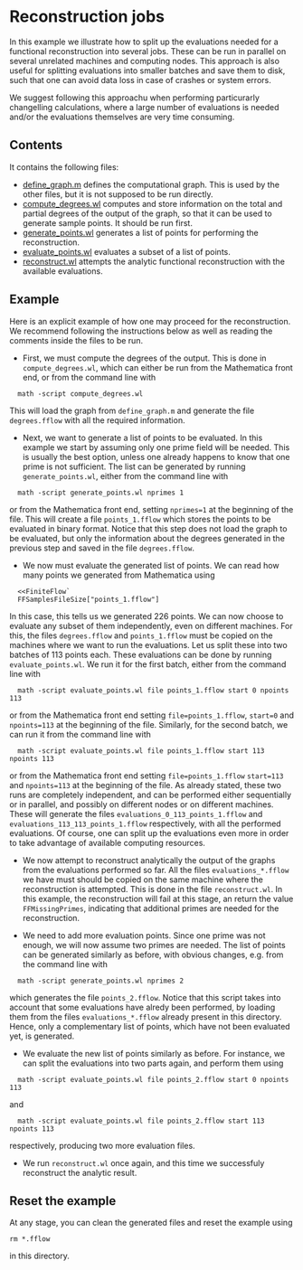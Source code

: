Reconstruction jobs
===================

In this example we illustrate how to split up the evaluations needed
for a functional reconstruction into several jobs.  These can be run
in parallel on several unrelated machines and computing nodes.  This
approach is also useful for splitting evaluations into smaller batches
and save them to disk, such that one can avoid data loss in case of
crashes or system errors.

We suggest following this approachu when performing particurarly
changelling calculations, where a large number of evaluations is
needed and/or the evaluations themselves are very time consuming.


Contents
--------

It contains the following files:

- [define_graph.m](define_graph.m) defines the computational graph.
  This is used by the other files, but it is not supposed to be run
  directly.
- [compute_degrees.wl](compute_degrees.wl) computes and store
  information on the total and partial degrees of the output of the
  graph, so that it can be used to generate sample points.  It should
  be run first.
- [generate_points.wl](generate_points.wl) generates a list of points
  for performing the reconstruction.
- [evaluate_points.wl](evaluate_points.wl) evaluates a subset of a
  list of points.
- [reconstruct.wl](reconstruct.wl) attempts the analytic functional
  reconstruction with the available evaluations.


Example
-------

Here is an explicit example of how one may proceed for the
reconstruction.  We recommend following the instructions below as well
as reading the comments inside the files to be run.

- First, we must compute the degrees of the output.  This is done in
`compute_degrees.wl`, which can either be run from the Mathematica
front end, or from the command line with
```
  math -script compute_degrees.wl
```
  This will load the graph from `define_graph.m` and generate the file
  `degrees.fflow` with all the required information.

- Next, we want to generate a list of points to be evaluated.  In this
  example we start by assuming only one prime field will be needed.
  This is usually the best option, unless one already happens to know
  that one prime is not sufficient.  The list can be generated by
  running `generate_points.wl`, either from the command line with
```
  math -script generate_points.wl nprimes 1
```
  or from the Mathematica front end, setting `nprimes=1` at the
  beginning of the file.  This will create a file `points_1.fflow`
  which stores the points to be evaluated in binary format.  Notice
  that this step does not load the graph to be evaluated, but only the
  information about the degrees generated in the previous step and
  saved in the file `degrees.fflow`.

- We now must evaluate the generated list of points.  We can read how
  many points we generated from Mathematica using
```
  <<FiniteFlow`
  FFSamplesFileSize["points_1.fflow"]
```
  In this case, this tells us we generated 226 points.  We can now
  choose to evaluate any subset of them independently, even on
  different machines.  For this, the files `degrees.fflow` and
  `points_1.fflow` must be copied on the machines where we want to run
  the evaluations.  Let us split these into two batches of 113 points
  each.  These evaluations can be done by running
  `evaluate_points.wl`.  We run it for the first batch, either from
  the command line with
```
  math -script evaluate_points.wl file points_1.fflow start 0 npoints 113
```
  or from the Mathematica front end setting `file=points_1.fflow`,
  `start=0` and `npoints=113` at the beginning of the file.
  Similarly, for the second batch, we can run it from the command line
  with
```
  math -script evaluate_points.wl file points_1.fflow start 113 npoints 113
```
  or from the Mathematica front end setting `file=points_1.fflow`
  `start=113` and `npoints=113` at the beginning of the file.  As
  already stated, these two runs are completely independent, and can
  be performed either sequentially or in parallel, and possibly on
  different nodes or on different machines.  These will generate the
  files `evaluations_0_113_points_1.fflow` and
  `evaluations_113_113_points_1.fflow` respectively, with all the
  performed evaluations.  Of course, one can split up the evaluations
  even more in order to take advantage of available computing
  resources.

- We now attempt to reconstruct analytically the output of the graphs
  from the evaluations performed so far.  All the files
  `evaluations_*.fflow` we have must should be copied on the same
  machine where the reconstruction is attempted.  This is done in the
  file `reconstruct.wl`.  In this example, the reconstruction will
  fail at this stage, an return the value `FFMissingPrimes`,
  indicating that additional primes are needed for the reconstruction.

- We need to add more evaluation points.  Since one prime was not
  enough, we will now assume two primes are needed.  The list of
  points can be generated similarly as before, with obvious
  changes, e.g. from the command line with
```
  math -script generate_points.wl nprimes 2
```
  which generates the file `points_2.fflow`.  Notice that this script
  takes into account that some evaluations have alredy been performed,
  by loading them from the files `evaluations_*.fflow` already present
  in this directory.  Hence, only a complementary list of points, which
  have not been evaluated yet, is generated.

- We evaluate the new list of points similarly as before.  For
  instance, we can split the evaluations into two parts again, and
  perform them using
```
  math -script evaluate_points.wl file points_2.fflow start 0 npoints 113
```
  and
```
  math -script evaluate_points.wl file points_2.fflow start 113 npoints 113
```
  respectively, producing two more evaluation files.

- We run `reconstruct.wl` once again, and this time we successfuly
  reconstruct the analytic result.


Reset the example
-----------------

At any stage, you can clean the generated files and reset the example
using
```
rm *.fflow
```
in this directory.

